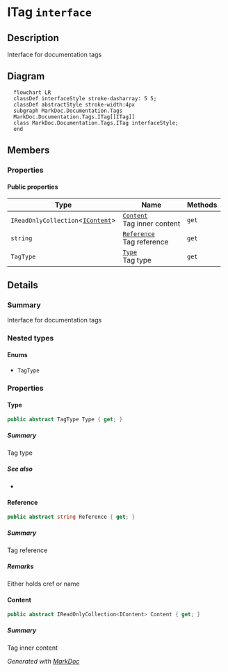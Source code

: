 # ITag `interface`

## Description
Interface for documentation tags

## Diagram
```mermaid
  flowchart LR
  classDef interfaceStyle stroke-dasharray: 5 5;
  classDef abstractStyle stroke-width:4px
  subgraph MarkDoc.Documentation.Tags
  MarkDoc.Documentation.Tags.ITag[[ITag]]
  class MarkDoc.Documentation.Tags.ITag interfaceStyle;
  end
```

## Members
### Properties
#### Public  properties
| Type | Name | Methods |
| --- | --- | --- |
| `IReadOnlyCollection`&lt;[`IContent`](./IContent.md)&gt; | [`Content`](#content)<br>Tag inner content | `get` |
| `string` | [`Reference`](#reference)<br>Tag reference | `get` |
| `TagType` | [`Type`](#type)<br>Tag type | `get` |

## Details
### Summary
Interface for documentation tags

### Nested types
#### Enums
 - `TagType`

### Properties
#### Type
```csharp
public abstract TagType Type { get; }
```
##### Summary
Tag type

##### See also
 - 

#### Reference
```csharp
public abstract string Reference { get; }
```
##### Summary
Tag reference

##### Remarks
Either holds cref or name

#### Content
```csharp
public abstract IReadOnlyCollection<IContent> Content { get; }
```
##### Summary
Tag inner content

*Generated with* [*MarkDoc*](https://github.com/hailstorm75/MarkDoc.Core)
